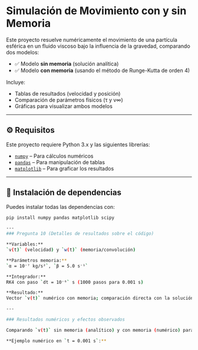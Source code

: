 # Simulación de Movimiento con y sin Memoria

Este proyecto resuelve numéricamente el movimiento de una partícula esférica en un fluido viscoso bajo la influencia de la gravedad, comparando dos modelos:

- ✅ Modelo **sin memoria** (solución analítica)
- ✅ Modelo **con memoria** (usando el método de Runge-Kutta de orden 4)

Incluye:
- Tablas de resultados (velocidad y posición)
- Comparación de parámetros físicos (τ y v∞)
- Gráficas para visualizar ambos modelos

---

## ⚙️ Requisitos

Este proyecto requiere Python 3.x y las siguientes librerías:

- [`numpy`](https://numpy.org/) – Para cálculos numéricos
- [`pandas`](https://pandas.pydata.org/) – Para manipulación de tablas
- [`matplotlib`](https://matplotlib.org/) – Para graficar los resultados

---

## 💾 Instalación de dependencias

Puedes instalar todas las dependencias con:

```bash
pip install numpy pandas matplotlib scipy

---
### Pregunta 10 (Detalles de resultados sobre el código)

**Variables:**  
`v(t)` (velocidad) y `w(t)` (memoria/convolución)

**Parámetros memoria:**  
`α = 10⁻⁷ kg/s²`, `β = 5.0 s⁻¹`

**Integrador:**  
RK4 con paso `dt = 10⁻⁶` s (1000 pasos para 0.001 s)

**Resultado:**  
Vector `v(t)` numérico con memoria; comparación directa con la solución analítica sin memoria.

---

### Resultados numéricos y efectos observados

Comparando `v(t)` sin memoria (analítico) y con memoria (numérico) para `μ = 1·10⁻³`:

**Ejemplo numérico en `t = 0.001 s`:**

